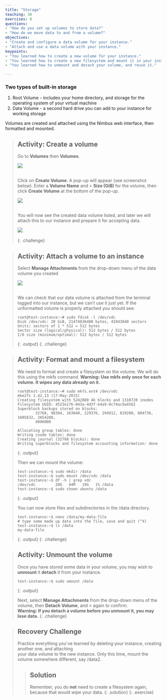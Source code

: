 ```yaml
---
title: "Storage"
teaching: 30
exercises: 0
questions:
- "How do you set up volumes to store data?"
- "How do we move data to and from a volume?"
objectives:
- "Create and configure a data volume for your instance."
- "Attach and use a data volume with your instance."
keypoints:
- "You learned how to create a new volume for your instance."
- "You learned how to create a new filesystem and mount it in your instance."
- "You learned how to unmount and detach your volume, and reuse it."

---
```


### Two types of built-in storage
1. Root Volume - includes your home directory, and storage for the operating system of your virtual machine
2. Data Volume - a second hard drive you can add to your instance for working storage

Volumes are created and attached using the Nimbus web interface, then formatted and mounted.

> ## Activity: Create a volume
> Go to **Volumes** then **Volumes**.  
>
> <kbd><img src="{{ page.root }}/fig/Volumes_dashboard.png" /></kbd><br><br>
>
> Click on **Create Volume**.  A pop-up will appear (see screenshot below). Enter a **Volume Name** and > **Size (GiB)** for the volume, then click **Create Volume** at the bottom of the pop-up.
>
> <kbd><img src="{{ page.root }}/fig/Volumes_create.png" /></kbd><br><br>
>
> You will now see the created data volume listed, and later we will attach this to our instance and  prepare it for accepting data.
>
> <kbd><img src="{{ page.root }}/fig/Volumes_manage.png" /></kbd><br><br>
{: .challenge}

> ## Activity: Attach a volume to an instance
>
> Select **Manage Attachments** from the drop-down menu of the data volume you created
>
><kbd><img src="{{ page.root }}/fig/nimbus_vol_manage_attachments.png" /></kbd><br><br>
>
>We can check that our data volume is attached from the terminal logged into our instance, but we can’t use it just yet.  If the unformatted volume is properly attached you should see:
>
>~~~
>root@test-instance:~# sudo fdisk -l /dev/vdc
>Disk /dev/vdc: 20 GiB, 21474836480 bytes, 41943040 sectors
>Units: sectors of 1 * 512 = 512 bytes
>Sector size (logical/physical): 512 bytes / 512 bytes
>I/O size (minimum/optimal): 512 bytes / 512 bytes
>~~~
>{: .output}
{: .challenge}

> ## Activity: Format and mount a filesystem
>
> We need to format and create a filesystem on the volume.  We will do this using the mkfs command.   __Warning: Use mkfs only once for each volume.  It wipes any data already on it.__
>
> ~~~
>root@test-instance:~# sudo mkfs.ext4 /dev/vdc
>mke2fs 1.42.13 (17-May-2015)
>Creating filesystem with 5242880 4k blocks and 1310720 inodes
>Filesystem UUID: 4523e176-043a-4d3f-b4a9-0c74ac9a4562
>Superblock backups stored on blocks:
>        32768, 98304, 163840, 229376, 294912, 819200, 884736, 1605632, 2654208,
>        4096000
> 
>Allocating group tables: done
>Writing inode tables: done
>Creating journal (32768 blocks): done
>Writing superblocks and filesystem accounting information: done
>~~~
>{: .output}
>
>Then we can mount the volume:
>
>~~~
>test-instance:~$ sudo mkdir /data
>test-instance:~$ sudo mount /dev/vdc /data
>test-instance:~$ df -h | grep vdc
>/dev/vdc         20G   44M   19G   1% /data
>test-instance:~$ sudo chown ubuntu /data
>~~~
>{: .output}
>
>You can now store files and subdirectories in the /data directory.
>
>~~~
>test-instance:~$ nano /data/my-data-file
># type some made up data into the file, save and quit (^X)
>test-instance:~$ ls /data
>my-data-file
>~~~
>{: .output}
{: .challenge}

> ## Activity: Unmount the volume
>
>Once you have stored some data in your volume, you may wish to __unmount__ it __detach__ it from your instance.
>
>~~~
>test-instance:~$ sudo umount /data
>~~~
>{: .output}
>
>Next, select __Manage Attachments__ from the drop-down menu of the volume, then __Detach Volume__, and > again to confirm.  
>**Warning: If you detach a volume before you unmount it, you may lose data.**
{: .challenge}

> ## Recovery Challenge
> Practice everything you've learned by deleting your instance, creating another one, and attaching  
> your data volume to the new instance. Only this time, mount the volume somewhere different, say /data2.
> > ## Solution
> > Remember, you do __not__ need to create a filesystem again, because that would wipe your data.
> {: .solution}
{: .exercise}
